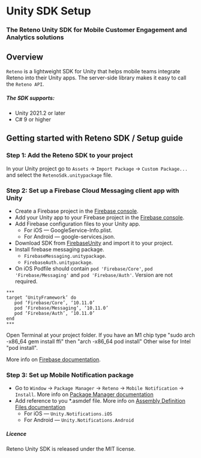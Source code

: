 # Unity SDK Setup

### The Reteno Unity SDK for Mobile Customer Engagement and Analytics solutions

## Overview

`Reteno` is a lightweight SDK for Unity that helps mobile teams integrate Reteno into their Unity apps. The server-side library makes it easy to call the `Reteno API`.

##### The SDK supports:

- Unity 2021.2 or later
- C# 9 or higher

## Getting started with Reteno SDK / Setup guide

### Step 1: Add the Reteno SDK to your project
In your Unity project go to `Assets` -> `Import Package` -> `Custom Package...` and select the `RetenoSdk.unitypackage` file.

### Step 2: Set up a Firebase Cloud Messaging client app with Unity
- Create a Firebase project in the [Firebase console](https://console.firebase.google.com/).
- Add your Unity app to your Firebase project in the [Firebase console](https://console.firebase.google.com/).
- Add Firebase configuration files to your Unity app.
  - For iOS — GoogleService-Info.plist.
  - For Android — google-services.json.
- Download SDK from [FirebaseUnity](https://firebase.google.com/download/unity) and import it to your project.
- Install firebase messaging package.
    - `FirebaseMessaging.unitypackage`.
    - `FirebaseAuth.unitypackage`.
- On iOS Podfile should contain `pod 'Firebase/Core'`, `pod 'Firebase/Messaging'` and `pod 'Firebase/Auth'`. Version are not required.
```
***
target ‘UnityFramework’ do
   pod ‘Firebase/Core’, ‘10.11.0’
   pod ‘Firebase/Messaging’, ‘10.11.0’
   pod ‘Firebase/Auth’, ‘10.11.0’
end
***
```
Open Terminal at your project folder. If you have an M1 chip type "sudo arch -x86_64 gem install ffi" then "arch -x86_64 pod install" Other wise for Intel "pod install".

More info on [Firebase documentation](https://firebase.google.com/docs/cloud-messaging/unity/client).

### Step 3: Set up Mobile Notification package
- Go to `Window` -> `Package Manager` -> `Reteno` -> `Mobile Notification` -> `Install`. More info on [Package Manager documentation](https://docs.unity3d.com/Packages/com.unity.package-manager-ui@latest/index.html)
- Add reference to you *.asmdef file. More info on [Assembly Definition Files documentation](https://docs.unity3d.com/Manual/ScriptCompilationAssemblyDefinitionFiles.html)
  - For iOS — `Unity.Notifications.iOS`
  - For Android — `Unity.Notifications.Android`

##### Licence

Reteno Unity SDK is released under the MIT license.